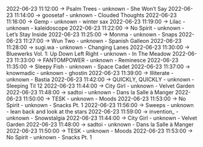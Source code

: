 2022-06-23 11:12:00 -> Psalm Trees - unknown - She Won’t Say
2022-06-23 11:14:00 -> goosetaf - unknown - Clouded Thoughts
2022-06-23 11:16:00 -> Gemp - unknown - winter sax
2022-06-23 11:19:00 -> Lilac - unknown - kaleidoscope
2022-06-23 11:22:00 -> No Spirit - unknown - Let’s Stay Inside
2022-06-23 11:25:00 -> Monma - unknown - Snaps
2022-06-23 11:27:00 -> Wun Two - unknown - Spanish Galleon
2022-06-23 11:28:00 -> sugi.wa - unknown - Changing Lanes
2022-06-23 11:30:00 -> Bluewerks Vol. 1: Up Down Left Right - unknown - In The Meadow
2022-06-23 11:33:00 -> FANTOMPOWER - unknown - Reminesce
2022-06-23 11:35:00 -> Sleepy Fish - unknown - Space Cadet
2022-06-23 11:37:00 -> knowmadic - unknown - ghostin
2022-06-23 11:39:00 -> Illiterate - unknown - Bastia
2022-06-23 11:42:00 -> QUICKLY, QUICKLY - unknown - Sleeping Til 12
2022-06-23 11:44:00 -> City Girl - unknown - Velvet Garden
2022-06-23 11:48:00 -> sadtoi - unknown - Dans la Salle à Manger
2022-06-23 11:50:00 -> TESK - unknown - Moods
2022-06-23 11:53:00 -> No Spirit - unknown - Snacks Pt. 1
2022-06-23 11:56:00 -> Sweeps - unknown - lean back and look at the stars
2022-06-23 11:59:00 -> invention_ - unknown - Snowstalgia
2022-06-23 11:44:00 -> City Girl - unknown - Velvet Garden
2022-06-23 11:48:00 -> sadtoi - unknown - Dans la Salle à Manger
2022-06-23 11:50:00 -> TESK - unknown - Moods
2022-06-23 11:53:00 -> No Spirit - unknown - Snacks Pt. 1
